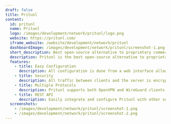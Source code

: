 ```yaml
---
draft: false
title: Pritunl
content:
  id: pritunl
  name: Pritunl
  logo: /images/development/network/pritunl/logo.png
  website: https://pritunl.com/
  iframe_website: /website/development/network/pritunl
  dashboardImage: /images/development/network/pritunl/screenshot-1.png
  short_description: Best open-source alternative to proprietary commercial VPN products such as Aviatrix and Pulse Secure.
  description: Pritunl is the best open-source alternative to proprietary commercial VPN products such as Aviatrix and Pulse Secure. It is an Enterprise Distributed OpenVPN, IPsec, and WireGuard Server that Virtualizes your private networks across data centers and provides simple remote access in minutes.
  features:
    - title: Easy Configuration
      description: All configuration is done from a web interface allowing easy management of large organizations and complex configurations.
    - title: Security
      description: All traffic between clients and the server is encrypted. Optional two-step authentication is available using Google Authenticator.
    - title: Multiple Protocols
      description: Pritunl supports both OpenVPN and WireGuard clients. IPsec is used for site-to-site links and VPC peering.
    - title: REST API
      description: Easily integrate and configure Pritunl with other services using the REST API. Documentation is available in the Platforms section.
  screenshots:
    - /images/development/network/pritunl/screenshot-1.png
    - /images/development/network/pritunl/screenshot-2.png
---
```

